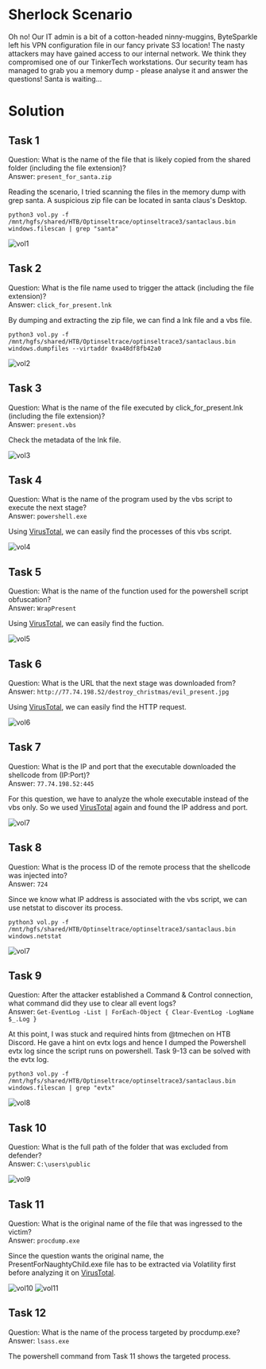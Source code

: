 # Sherlock Scenario
Oh no! Our IT admin is a bit of a cotton-headed ninny-muggins, ByteSparkle left his VPN configuration file in our fancy private S3 location! The nasty attackers may have gained access to our internal network. We think they compromised one of our TinkerTech workstations. Our security team has managed to grab you a memory dump - please analyse it and answer the questions! Santa is waiting…

# Solution
## Task 1 
Question: What is the name of the file that is likely copied from the shared folder (including the file extension)?
<br>Answer: `present_for_santa.zip`

Reading the scenario, I tried scanning the files in the memory dump with grep santa. A suspicious zip file can be located in santa claus's Desktop.
```
python3 vol.py -f /mnt/hgfs/shared/HTB/Optinseltrace/optinseltrace3/santaclaus.bin windows.filescan | grep "santa"
```

![vol1](https://github.com/warlocksmurf/HTB-writeups/assets/121353711/c23ab528-f609-4a33-823f-b068b74895cb)

## Task 2 
Question: What is the file name used to trigger the attack (including the file extension)?
<br>Answer: `click_for_present.lnk`

By dumping and extracting the zip file, we can find a lnk file and a vbs file.
```
python3 vol.py -f /mnt/hgfs/shared/HTB/Optinseltrace/optinseltrace3/santaclaus.bin windows.dumpfiles --virtaddr 0xa48df8fb42a0
```

![vol2](https://github.com/warlocksmurf/HTB-writeups/assets/121353711/f9a3dade-1ca9-4092-b706-704adb4c1f3c)

## Task 3 
Question: What is the name of the file executed by click_for_present.lnk (including the file extension)?
<br>Answer: `present.vbs`

Check the metadata of the lnk file.

![vol3](https://github.com/warlocksmurf/HTB-writeups/assets/121353711/29d8688d-8c0b-4b84-99e0-d17812179f3d)

## Task 4 
Question: What is the name of the program used by the vbs script to execute the next stage?
<br>Answer: `powershell.exe`

Using [VirusTotal](https://www.virustotal.com/gui/file/78ba1ea3ac992391010f23b346eedee69c383bc3fd2d3a125ede6cba3ce77243/behavior), we can easily find the processes of this vbs script.

![vol4](https://github.com/warlocksmurf/HTB-writeups/assets/121353711/5586e600-cbf8-4606-b503-0955c8de4e92)

## Task 5 
Question: What is the name of the function used for the powershell script obfuscation?
<br>Answer: `WrapPresent`

Using [VirusTotal](https://www.virustotal.com/gui/file/78ba1ea3ac992391010f23b346eedee69c383bc3fd2d3a125ede6cba3ce77243/behavior), we can easily find the fuction.

![vol5](https://github.com/warlocksmurf/HTB-writeups/assets/121353711/0610eae6-e86d-47c9-a0a4-411b3f1ac6fa)

## Task 6
Question: What is the URL that the next stage was downloaded from?
<br>Answer: `http://77.74.198.52/destroy_christmas/evil_present.jpg`

Using [VirusTotal](https://www.virustotal.com/gui/file/78ba1ea3ac992391010f23b346eedee69c383bc3fd2d3a125ede6cba3ce77243/behavior), we can easily find the HTTP request.

![vol6](https://github.com/warlocksmurf/HTB-writeups/assets/121353711/f49a2de7-c866-4a44-876e-624b6b728044)

## Task 7
Question: What is the IP and port that the executable downloaded the shellcode from (IP:Port)?
<br>Answer: `77.74.198.52:445`

For this question, we have to analyze the whole executable instead of the vbs only. So we used [VirusTotal](https://www.virustotal.com/gui/file/31ef280a565a53f1432a1292f3d3850066c0ae8af18a4824e59ac6be3aa6ea9c/detection) again and found the IP address and port.

![vol7](https://github.com/warlocksmurf/HTB-writeups/assets/121353711/637619cd-daef-4d59-bb29-e290673eb7b4)

## Task 8
Question: What is the process ID of the remote process that the shellcode was injected into?
<br>Answer: `724`

Since we know what IP address is associated with the vbs script, we can use netstat to discover its process.
```
python3 vol.py -f /mnt/hgfs/shared/HTB/Optinseltrace/optinseltrace3/santaclaus.bin windows.netstat
```

![vol7](https://github.com/warlocksmurf/HTB-writeups/assets/121353711/6a6915aa-6f9f-4284-bd68-bc25dfbf837d)

## Task 9
Question: After the attacker established a Command & Control connection, what command did they use to clear all event logs?
<br>Answer: `Get-EventLog -List | ForEach-Object { Clear-EventLog -LogName $_.Log }`

At this point, I was stuck and required hints from @tmechen on HTB Discord. He gave a hint on evtx logs and hence I dumped the Powershell evtx log since the script runs on powershell.
Task 9-13 can be solved with the evtx log.

```
python3 vol.py -f /mnt/hgfs/shared/HTB/Optinseltrace/optinseltrace3/santaclaus.bin windows.filescan | grep "evtx"
```

![vol8](https://github.com/warlocksmurf/HTB-writeups/assets/121353711/997a7aae-f953-400f-83d4-34f0e8c104d1)

## Task 10
Question: What is the full path of the folder that was excluded from defender?
<br>Answer: `C:\users\public`

![vol9](https://github.com/warlocksmurf/HTB-writeups/assets/121353711/3f393955-7268-4542-ad79-7e5aed5cdce5)

## Task 11
Question: What is the original name of the file that was ingressed to the victim?
<br>Answer: `procdump.exe`

Since the question wants the original name, the PresentForNaughtyChild.exe file has to be extracted via Volatility first before analyzing it on [VirusTotal](https://www.virustotal.com/gui/file/337c24c2e6016a9bdca30f2820df9c1dae7b827ad73c93a14e1dc78906b63890).

![vol10](https://github.com/warlocksmurf/HTB-writeups/assets/121353711/668649dc-da33-4e1c-8e4c-55d5d88b677f)
![vol11](https://github.com/warlocksmurf/HTB-writeups/assets/121353711/2ff6fc76-efc0-4414-9182-336c8408e026)

## Task 12
Question: What is the name of the process targeted by procdump.exe?
<br>Answer: `lsass.exe`

The powershell command from Task 11 shows the targeted process.
